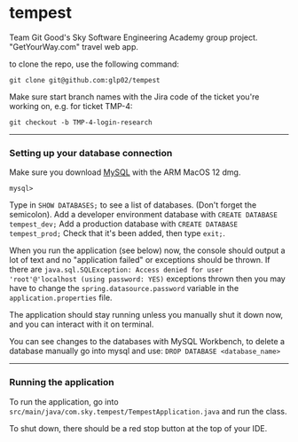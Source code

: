 # tempest
Team Git Good's Sky Software Engineering Academy group project. "GetYourWay.com" travel web app.

to clone the repo, use the following command:

````
git clone git@github.com:glp02/tempest
````

Make sure start branch names with the Jira code of the ticket you're working on, e.g. for ticket TMP-4:

````
git checkout -b TMP-4-login-research
````

***

<h3>Setting up your database connection</h3>

Make sure you download <a href = https://dev.mysql.com/downloads/mysql/> MySQL</a> with the ARM MacOS 12 dmg.

````
mysql>
````

Type in `SHOW DATABASES;` to see a list of databases.
(Don't forget the semicolon).
Add a developer environment database with `CREATE DATABASE tempest_dev;`
Add a production database with `CREATE DATABASE tempest_prod;`
Check that it's been added, then type `exit;`.


When you run the application (see below) now, the console should output a lot of text and no "application failed" or exceptions should be thrown. 
If there are `java.sql.SQLException: Access denied for user 'root'@'localhost (using password: YES)` exceptions thrown 
then you may have to change the `spring.datasource.password` variable in the `application.properties` file.

The application should stay running unless you manually shut it down now, and you can interact with it on terminal.

You can see changes to the databases with MySQL Workbench, to delete a database manually go into mysql and use:
`DROP DATABASE <database_name>`

***

<h3>Running the application</h3>

To run the application, go into `src/main/java/com.sky.tempest/TempestApplication.java` and run the class.

To shut down, there should be a red stop button at the top of your IDE.